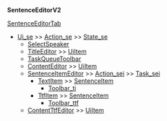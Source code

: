 **SentenceEditorV2**

[SentenceEditorTab](SentenceEditorTab.html)
- [Ui_se](Ui_se.html) >> [Action_se](Action_se.html) >> [State_se](State_se.html)
	- [SelectSpeaker](SelectSpeaker.html)
	- [TitleEditor](TitleEditor.html) >> [UiItem](UiItem.html)
	- [TaskQueueToolbar](TaskQueueToolbar.html)
	- [ContentEditor](ContentEditor.html) >> [UiItem](UiItem.html)
	- [SentenceItemEditor](SentenceItemEditor.html) >> [Action_sei](Action_sei.html) >> [Task_sei](Task_sei.html)
		- [TextItem](TextItem.html) >> [SentenceItem](SentenceItem.html)
			- [Toolbar_ti](Toolbar_ti.html)
		- [TtfItem](TtfItem.html) >> [SentenceItem](SentenceItem.html)
			- [Toolbar_ttf](Toolbar_ttf.html)
	- [ContentTtfEditor](ContentTtfEditor.html) >> [UiItem](UiItem.html)